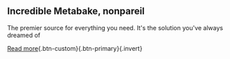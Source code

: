 ## Incredible Metabake, nonpareil

The premier source for everything you need. It's the solution you've always dreamed of

[Read more](#){.btn-custom}{.btn-primary}{.invert}